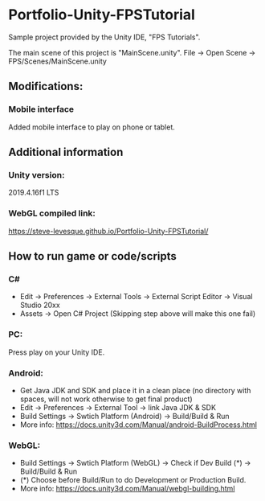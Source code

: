 # Portfolio-Unity-FPSTutorial

Sample project provided by the Unity IDE, "FPS Tutorials".

The main scene of this project is "MainScene.unity". File -> Open Scene -> FPS/Scenes/MainScene.unity

## Modifications:
### Mobile interface
Added mobile interface to play on phone or tablet.

## Additional information
### Unity version:
2019.4.16f1 LTS
### WebGL compiled link: 
https://steve-levesque.github.io/Portfolio-Unity-FPSTutorial/

## How to run game or code/scripts
### C#
- Edit -> Preferences -> External Tools -> External Script Editor -> Visual Studio 20xx
- Assets -> Open C# Project (Skipping step above will make this one fail)
### PC:
Press play on your Unity IDE.
### Android:
- Get Java JDK and SDK and place it in a clean place (no directory with spaces, will not work otherwise to get final product)
- Edit -> Preferences -> External Tool -> link Java JDK & SDK
- Build Settings -> Swtich Platform (Android) -> Build/Build & Run
- More info: https://docs.unity3d.com/Manual/android-BuildProcess.html
### WebGL:
- Build Settings -> Swtich Platform (WebGL) -> Check if Dev Build (*) -> Build/Build & Run
- (*) Choose before Build/Run to do Development or Production Build.
- More info: https://docs.unity3d.com/Manual/webgl-building.html

